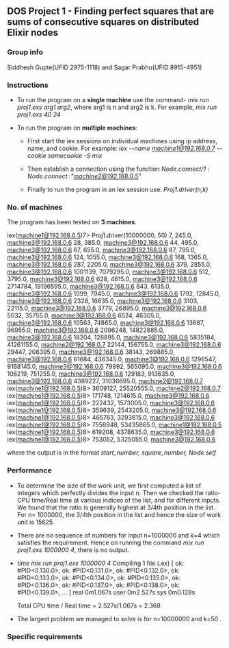 ## DOS Project 1 - Finding perfect squares that are sums of consecutive squares on distributed Elixir nodes

### Group info
  Siddhesh Gupte(UFID 2975-1118) and Sagar Prabhu(UFID 8915-4951)

### Instructions

  * To run the program on a **single machine** use the command- *mix run proj1.exs arg1 arg2*, where arg1 is n and arg2 is k.
  For example, *mix run proj1.exs 40 24*

  * To run the program on **multiple machines**: 
    * First start the iex sessions on individual machines using ip address, name, and cookie. For example: *iex --name machine1@192.168.0.7 --cookie somecookie  -S mix*
      
    * Then establish a connection using the function *Node.connect/1* : *Node.connect :"machine2@192.168.0.5"* 
      
    * Finally to run the program in an iex session use: *Proj1.driver(n,k)*

### No. of machines
  The program has been tested on **3 machines**. 


iex(machine1@192.168.0.5)7> Proj1.driver(10000000, 50)
7, 245.0, machine3@192.168.0.6
28, 385.0, machine3@192.168.0.6
44, 495.0, machine3@192.168.0.6
67, 655.0, machine3@192.168.0.6
87, 795.0, machine3@192.168.0.6
124, 1055.0, machine3@192.168.0.6
168, 1365.0, machine3@192.168.0.6
287, 2205.0, machine3@192.168.0.6
379, 2855.0, machine3@192.168.0.6
1001139, 7079295.0, machine3@192.168.0.6
512, 3795.0, machine3@192.168.0.6
628, 4615.0, machine3@192.168.0.6
2714784, 19196595.0, machine3@192.168.0.6
843, 6135.0, machine3@192.168.0.6
1099, 7945.0, machine3@192.168.0.6
1792, 12845.0, machine3@192.168.0.6
2328, 16635.0, machine3@192.168.0.6
3103, 22115.0, machine3@192.168.0.6
3779, 26895.0, machine3@192.168.0.6
5032, 35755.0, machine3@192.168.0.6
6524, 46305.0, machine3@192.168.0.6
10563, 74865.0, machine3@192.168.0.6
13687, 96955.0, machine3@192.168.0.6
2096248, 14822885.0, machine3@192.168.0.6
18204, 128895.0, machine3@192.168.0.6
5835184, 41261155.0, machine2@192.168.0.7
22144, 156755.0, machine3@192.168.0.6
29447, 208395.0, machine3@192.168.0.6
38143, 269885.0, machine3@192.168.0.6
61684, 436345.0, machine3@192.168.0.6
1296547, 9168145.0, machine3@192.168.0.6
79892, 565095.0, machine3@192.168.0.6
106219, 751255.0, machine3@192.168.0.6
129183, 913635.0, machine3@192.168.0.6
4389227, 31036695.0, machine2@192.168.0.7
iex(machine1@192.168.0.5)8> 3609127, 25520555.0, machine2@192.168.0.7
iex(machine1@192.168.0.5)8> 171748, 1214615.0, machine3@192.168.0.6
iex(machine1@192.168.0.5)8> 222432, 1573005.0, machine3@192.168.0.6
iex(machine1@192.168.0.5)8> 359639, 2543205.0, machine3@192.168.0.6
iex(machine1@192.168.0.5)8> 465763, 3293615.0, machine3@192.168.0.6
iex(machine1@192.168.0.5)8> 7556948, 53435865.0, machine1@192.168.0.5
iex(machine1@192.168.0.5)8> 619208, 4378635.0, machine3@192.168.0.6
iex(machine1@192.168.0.5)8> 753052, 5325055.0, machine3@192.168.0.6

where the output is in the format *start_number, square_number, Node.self*
### Performance
  * To determine the size of the work unit, we first computed a list of integers which perfectly divides the input n. Then we checked the ratio-CPU time/Real time at various indices of the list, and for different inputs. We found that the ratio is generally highest at 3/4th position in the list. For n= 1000000, the 3/4th position in the list and hence the size of work unit is 15625. 

  * There are no sequence of numbers for input n=1000000 and k=4 which satisfies the requirement. Hence on running the command *mix run proj1.exs 1000000 4*, there is no output.

  * *time mix run proj1.exs 1000000 4*
    Compiling 1 file (.ex)
    [
      ok: #PID<0.130.0>,
      ok: #PID<0.131.0>,
      ok: #PID<0.132.0>,
      ok: #PID<0.133.0>,
      ok: #PID<0.134.0>,
      ok: #PID<0.135.0>,
      ok: #PID<0.136.0>,
      ok: #PID<0.137.0>,
      ok: #PID<0.138.0>,
      ok: #PID<0.139.0>,
      ...
    ]
    real    0m1.067s
    user    0m2.527s
    sys     0m0.128s

    Total CPU time / Real time = 2.527s/1.067s = 2.368

  * The largest problem we managed to solve is for n=10000000 and k=50 . 

### Specific requirements 
